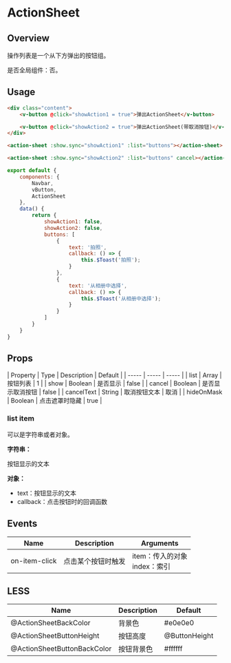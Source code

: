 # ActionSheet

## Overview

操作列表是一个从下方弹出的按钮组。

是否全局组件：否。

## Usage

```html
<div class="content">
    <v-button @click="showAction1 = true">弹出ActionSheet</v-button>

    <v-button @click="showAction2 = true">弹出ActionSheet(带取消按钮)</v-button>
</div>

<action-sheet :show.sync="showAction1" :list="buttons"></action-sheet>

<action-sheet :show.sync="showAction2" :list="buttons" cancel></action-sheet>
```

```javascript
export default {
    components: {
        Navbar,
        vButton,
        ActionSheet
    },
    data() {
        return {
            showAction1: false,
            showAction2: false,
            buttons: [
                {
                    text: '拍照',
                    callback: () => {
                        this.$Toast('拍照');
                    }
                },
                {
                    text: '从相册中选择',
                    callback: () => {
                        this.$Toast('从相册中选择');
                    }
                }
            ]
        }
    }
}
```

## Props

| Property | Type | Description | Default |
| ----- | ----- | ----- |
| list | Array | 按钮列表 | 1 |
| show | Boolean | 是否显示 | false |
| cancel | Boolean | 是否显示取消按钮 | false |
| cancelText | String | 取消按钮文本 | 取消 |
| hideOnMask | Boolean | 点击遮罩时隐藏 | true |

### list item

可以是字符串或者对象。

**字符串：**

按钮显示的文本

**对象：**

- text：按钮显示的文本
- callback：点击按钮时的回调函数

## Events

| Name | Description | Arguments |
| ----- | ----- | ----- |
| on-item-click | 点击某个按钮时触发 | item：传入的对象<br> index：索引 |

## LESS

| Name | Description | Default |
| ----- | ----- | ----- |
| @ActionSheetBackColor | 背景色 | #e0e0e0 |
| @ActionSheetButtonHeight | 按钮高度 | @ButtonHeight |
| @ActionSheetButtonBackColor | 按钮背景色 | #ffffff |